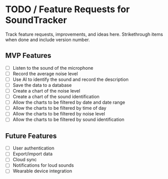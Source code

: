 # TODO / Feature Requests for SoundTracker

Track feature requests, improvements, and ideas here. Strikethrough items when done and include version number.

## MVP Features
- [ ] Listen to the sound of the microphone
- [ ] Record the average noise level
- [ ] Use AI to identify the sound and record the description
- [ ] Save the data to a database
- [ ] Create a chart of the noise level
- [ ] Create a chart of the sound identification
- [ ] Allow the charts to be filtered by date and date range
- [ ] Allow the charts to be filtered by time of day
- [ ] Allow the charts to be filtered by noise level
- [ ] Allow the charts to be filtered by sound identification

## Future Features
- [ ] User authentication
- [ ] Export/import data
- [ ] Cloud sync
- [ ] Notifications for loud sounds
- [ ] Wearable device integration
